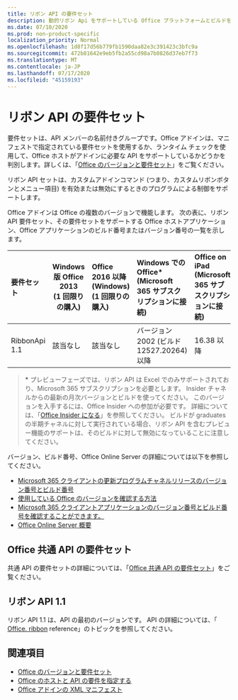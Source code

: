 ```yaml
---
title: リボン API の要件セット
description: 動的リボン Api をサポートしている Office プラットフォームとビルドを指定します。
ms.date: 07/10/2020
ms.prod: non-product-specific
localization_priority: Normal
ms.openlocfilehash: 1d8f17d56b779fb1590daa82e3c391423c3bfc9a
ms.sourcegitcommit: 472b81642e9eb5fb2a55cd98a7b0826d37eb7f73
ms.translationtype: MT
ms.contentlocale: ja-JP
ms.lasthandoff: 07/17/2020
ms.locfileid: "45159193"
---
```

# <a name="ribbon-api-requirement-sets"></a>リボン API の要件セット

要件セットは、API メンバーの名前付きグループです。Office アドインは、マニフェストで指定されている要件セットを使用するか、ランタイム チェックを使用して、Office ホストがアドインに必要な API をサポートしているかどうかを判別します。詳しくは、「[Office のバージョンと要件セット](/office/dev/add-ins/develop/office-versions-and-requirement-sets)」をご覧ください。

リボン API セットは、カスタムアドインコマンド (つまり、カスタムリボンボタンとメニュー項目) を有効または無効にするときのプログラムによる制御をサポートします。

Office アドインは Office の複数のバージョンで機能します。 次の表に、リボン API 要件セット、その要件セットをサポートする Office ホストアプリケーション、Office アプリケーションのビルド番号またはバージョン番号の一覧を示します。

|  要件セット  | Windows 版 Office 2013<br>(1 回限りの購入) | Office 2016 以降 (Windows)<br>(1 回限りの購入)   | Windows での Office\*<br>(Microsoft 365 サブスクリプションに接続) |  Office on iPad<br>(Microsoft 365 サブスクリプションに接続)  |  Office on Mac\*<br>(Microsoft 365 サブスクリプションに接続)  | Office on the web\*  |  Office Online Server  |
|:-----|-----|:-----|:-----|:-----|:-----|:-----|:-----|
| RibbonApi 1.1  | 該当なし | 該当なし | バージョン 2002 (ビルド 12527.20264) 以降 | 16.38 以降 | 該当なし | 2020 年 2 月 | 該当なし|

> **&#42;** プレビューフェーズでは、リボン API は Excel でのみサポートされており、Microsoft 365 サブスクリプションを必要とします。 Insider チャネルからの最新の月次バージョンとビルドを使ってください。 このバージョンを入手するには、Office Insider への参加が必要です。 詳細については、「[Office Insider になる](https://products.office.com/office-insider?tab=tab-1)」を参照してください。 ビルドが graduates の半期チャネルに対して実行されている場合、リボン API を含むプレビュー機能のサポートは、そのビルドに対して無効になっていることに注意してください。

バージョン、ビルド番号、Office Online Server の詳細については以下を参照してください。

- [Microsoft 365 クライアントの更新プログラムチャネルリリースのバージョン番号とビルド番号](https://support.office.com/article/version-and-build-numbers-of-update-channel-releases-ae942449-1fca-4484-898b-a933ea23def7)
- [使用している Office のバージョンを確認する方法](https://support.office.com/article/What-version-of-Office-am-I-using-932788b8-a3ce-44bf-bb09-e334518b8b19)
- [Microsoft 365 クライアントアプリケーションのバージョン番号とビルド番号を確認することができます。](https://support.office.com/article/version-and-build-numbers-of-update-channel-releases-ae942449-1fca-4484-898b-a933ea23def7)
- [Office Online Server 概要](/officeonlineserver/office-online-server-overview)

## <a name="office-common-api-requirement-sets"></a>Office 共通 API の要件セット

共通 API の要件セットの詳細については、「[Office 共通 API の要件セット](office-add-in-requirement-sets.md)」をご覧ください。

## <a name="ribbon-api-11"></a>リボン API 1.1

リボン API 1.1 は、API の最初のバージョンです。 API の詳細については、「 [Office. ribbon](/javascript/api/office/office.ribbon) reference」のトピックを参照してください。

## <a name="see-also"></a>関連項目

- [Office のバージョンと要件セット](/office/dev/add-ins/develop/office-versions-and-requirement-sets)
- [Office のホストと API の要件を指定する](/office/dev/add-ins/develop/specify-office-hosts-and-api-requirements)
- [Office アドインの XML マニフェスト](/office/dev/add-ins/develop/add-in-manifests)
